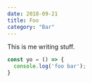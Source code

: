 ```yaml
---
date: 2018-09-21
title: Foo
category: "Bar"
---
```



This is me writing stuff.

```js
const yo = () => {
  console.log('foo bar');
}
```
